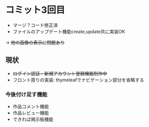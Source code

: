 # コミット3回目 

- マージ？コード修正済
- ファイルのアップデート機能create,update共に実装OK

→ ~~他の画像の表示に問題あり~~

## 現状

- ~~ログイン認証・新規アカウント登録機能制作中~~
- フロント周りの実装: thymeleafでナビゲーション部分を省略する

### 今後付け足す機能

- 作品コメント機能
- 作品レビュー機能
- できれば掲示板機能

